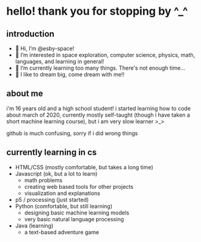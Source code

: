 # hello! thank you for stopping by ^_^

## introduction
- 👋 Hi, I’m @esby-space!
- 👀 I’m interested in space exploration, computer science, physics, math, languages, and learning in general!
- 🌱 I’m currently learning too many things. There's not enough time...
- 🚀 I like to dream big, come dream with me!!

## about me
i'm 16 years old and a high school student! i started learning how to code about march of 2020, currently mostly self-taught (though i have taken a short machine learning course), but i am very slow learner \>\_\>

github is much confusing, sorry if i did wrong things

## currently learning in cs
- HTML/CSS (mostly comfortable, but takes a long time)
- Javascript (ok, but a lot to learn)
  - math problems
  - creating web based tools for other projects
  - visualization and explanations
- p5 / processing (just started)
- Python (comfortable, but still learning)
  - designing basic machine learning models
  - very basic natural language processing
- Java (learning)
  - a text-based adventure game

<!---
esby-space/esby-space is a ✨ special ✨ repository because its `README.md` (this file) appears on your GitHub profile.
You can click the Preview link to take a look at your changes.
--->
